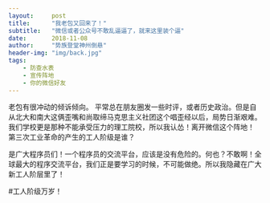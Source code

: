 ```yaml
---
layout:     post
title:      "我老包又回来了！"
subtitle:   "微信或者公众号不敢乱逼逼了，就来这里装个逼"
date:       2018-11-08
author:     "势族登堂神州倒悬"
header-img: "img/back.jpg"
tags:
    - 防查水表
    - 宣传阵地
    - 你的微信好友
---
```




老包有很冲动的倾诉倾向。
平常总在朋友圈发一些时评，或者历史政治。但是自从北大和南大这俩歪嘴和尚取缔马克思主义社团这个唱歪经以后，局势日渐艰难。
我们学校更是那种不能承受压力的理工院校，所以我认怂！离开微信这个阵地！
第三次工业革命的产生的工人阶级是谁？




是广大程序员们！一个程序员的交流平台，应该是没有危险的。何也？不敢啊！全球最大的程序交流平台，我们正是要学习的时候，不可能做绝。所以我隐藏在广大新工人阶层里了！

#工人阶级万岁！
